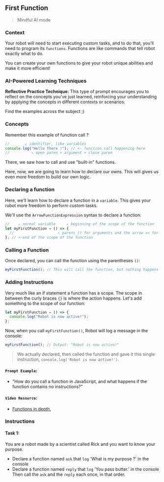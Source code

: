 ## First Function

> Mindful AI mode

### Context

Your robot will need to start executing custom tasks, and to do that, you'll need to program its `functions`. Functions are like commands that tell robot exactly what to do.

You can create your own functions to give your robot unique abilities and make it more efficient!

### AI-Powered Learning Techniques

**Reflective Practice Technique:**
This type of prompt encourages you to reflect on the concepts you’ve just learned, reinforcing your understanding by applying the concepts in different contexts or scenarios.

Find the examples across the subject ;)

### Concepts

Remember this example of function call ?

```js
//       ↙ identifier, like variables
console.log("Hello There !"); // <- function call happening here
//          ↖ open paren + argument + close paren
```

There, we saw how to call and use "built-in" functions.

Here, now, we are going to learn how to declare our owns. This will gives us even more freedom to build our own logic.

### Declaring a function

Here, we’ll learn how to declare a function in a `variable`. This gives your robot more freedom to perform custom tasks.

We'll use the `ArrowFunctionExpression` syntax to declare a function:

```js
//    ↙ normal variable     ↙ beginning of the scope of the function
let myFirstFunction = () => {
  //                    ↖ parens () for arguments and the arrow => for syntax
}; // <-end of the scope of the function
```

### Calling a Function

Once declared, you can call the function using the parentheses `()`:

```js
myFirstFunction(); // This will call the function, but nothing happens yet
```

### Adding Instructions

Very much like an if statement a function has a scope. The scope in between the curly braces `{}` is where the action happens. Let's add something to the scope of our function:

```js
let myFirstFunction = () => {
  console.log("Robot is now active!");
};
```

Now, when you call `myFirstFunction()`, Robot will log a message in the console:

```js
myFirstFunction(); // Output: "Robot is now active!"
```

> We actually declared, then called the function and gave it this single instruction, `console.log('Robot is now active!')`.

#### **`Prompt Example`**:

- "How do you call a function in JavaScript, and what happens if the function contains no instructions?"

#### **`Video Resource`**:

- [Functions in depth.](https://www.youtube.com/watch?v=0lp0d-Uxy4o)

### Instructions

#### Task 1:

You are a robot made by a scientist called Rick and you want to know your purpose.

- Declare a function named `ask` that `log` 'What is my purpose ?' in the console
- Declare a function named `reply` that `log` 'You pass butter.' in the console
  Then call the `ask` and the `reply` each once, in that order.
